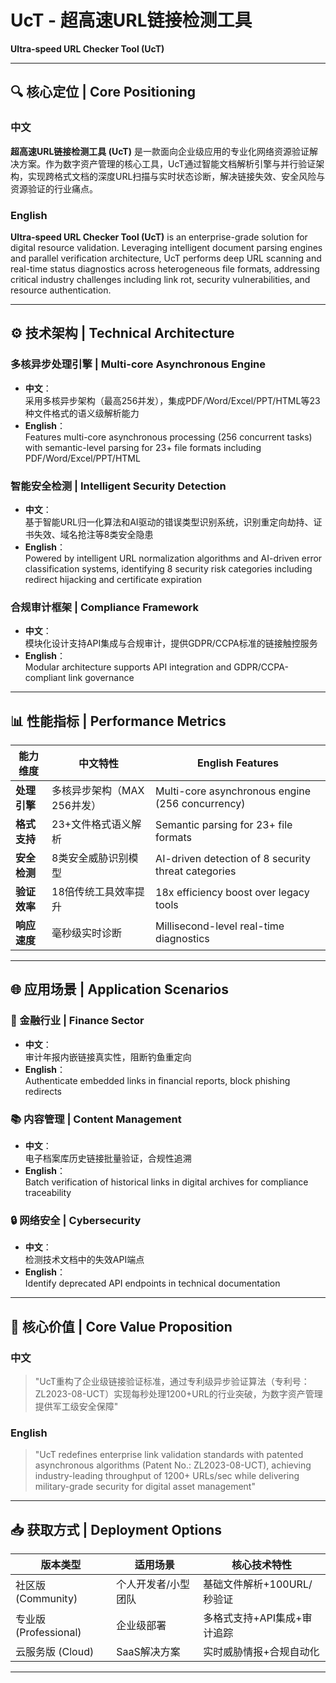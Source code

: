 # UcT - 超高速URL链接检测工具  
**Ultra-speed URL Checker Tool (UcT)**  

---

## 🔍 核心定位 | Core Positioning  
### 中文  
**超高速URL链接检测工具 (UcT)** 是一款面向企业级应用的专业化网络资源验证解决方案。作为数字资产管理的核心工具，UcT通过智能文档解析引擎与并行验证架构，实现跨格式文档的深度URL扫描与实时状态诊断，解决链接失效、安全风险与资源验证的行业痛点。  

### English  
**Ultra-speed URL Checker Tool (UcT)** is an enterprise-grade solution for digital resource validation. Leveraging intelligent document parsing engines and parallel verification architecture, UcT performs deep URL scanning and real-time status diagnostics across heterogeneous file formats, addressing critical industry challenges including link rot, security vulnerabilities, and resource authentication.  

---

## ⚙️ 技术架构 | Technical Architecture  
### 多核异步处理引擎 | Multi-core Asynchronous Engine  
- **中文**：  
  采用多核异步架构（最高256并发），集成PDF/Word/Excel/PPT/HTML等23种文件格式的语义级解析能力  
- **English**：  
  Features multi-core asynchronous processing (256 concurrent tasks) with semantic-level parsing for 23+ file formats including PDF/Word/Excel/PPT/HTML  

### 智能安全检测 | Intelligent Security Detection  
- **中文**：  
  基于智能URL归一化算法和AI驱动的错误类型识别系统，识别重定向劫持、证书失效、域名抢注等8类安全隐患  
- **English**：  
  Powered by intelligent URL normalization algorithms and AI-driven error classification systems, identifying 8 security risk categories including redirect hijacking and certificate expiration  

### 合规审计框架 | Compliance Framework  
- **中文**：  
  模块化设计支持API集成与合规审计，提供GDPR/CCPA标准的链接触控服务  
- **English**：  
  Modular architecture supports API integration and GDPR/CCPA-compliant link governance  

---

## 📊 性能指标 | Performance Metrics  
| **能力维度** | **中文特性** | **English Features** |
|------------|-------------|---------------------|
| **处理引擎** | 多核异步架构（MAX 256并发） | Multi-core asynchronous engine (256 concurrency) |
| **格式支持** | 23+文件格式语义解析 | Semantic parsing for 23+ file formats |
| **安全检测** | 8类安全威胁识别模型 | AI-driven detection of 8 security threat categories |
| **验证效率** | 18倍传统工具效率提升 | 18x efficiency boost over legacy tools |
| **响应速度** | 毫秒级实时诊断 | Millisecond-level real-time diagnostics |

---

## 🌐 应用场景 | Application Scenarios  
### 🏦 金融行业 | Finance Sector  
- **中文**：  
  审计年报内嵌链接真实性，阻断钓鱼重定向  
- **English**：  
  Authenticate embedded links in financial reports, block phishing redirects  

### 📚 内容管理 | Content Management  
- **中文**：  
  电子档案库历史链接批量验证，合规性追溯  
- **English**：  
  Batch verification of historical links in digital archives for compliance traceability  

### 🔒 网络安全 | Cybersecurity  
- **中文**：  
  检测技术文档中的失效API端点  
- **English**：  
  Identify deprecated API endpoints in technical documentation  

---

## 🚀 核心价值 | Core Value Proposition  
### 中文  
> "UcT重构了企业级链接验证标准，通过专利级异步验证算法（专利号：ZL2023-08-UCT）实现每秒处理1200+URL的行业突破，为数字资产管理提供军工级安全保障"  

### English  
> "UcT redefines enterprise link validation standards with patented asynchronous algorithms (Patent No.: ZL2023-08-UCT), achieving industry-leading throughput of 1200+ URLs/sec while delivering military-grade security for digital asset management"  

---

## 📥 获取方式 | Deployment Options  
| **版本类型** | **适用场景** | **核心技术特性** |
|-------------|-------------|-----------------|
| 社区版 (Community) | 个人开发者/小型团队 | 基础文件解析+100URL/秒验证 |
| 专业版 (Professional) | 企业级部署 | 多格式支持+API集成+审计追踪 |
| 云服务版 (Cloud) | SaaS解决方案 | 实时威胁情报+合规自动化 |

---
